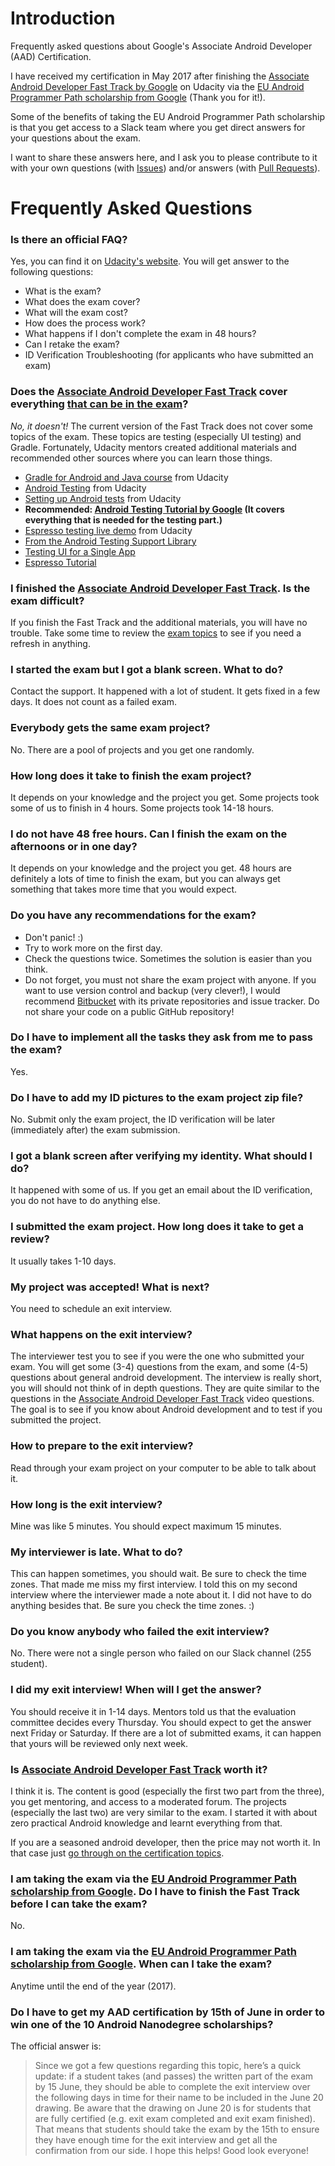 # Introduction

Frequently asked questions about Google's Associate Android Developer (AAD) Certification.

I have received my certification in May 2017 after finishing the [Associate Android Developer Fast Track by Google](https://www.udacity.com/course/associate-android-developer-fast-track--nd818) on Udacity via the [EU Android Programmer Path scholarship from Google](https://www.udacity.com/google-scholarships) (Thank you for it!).

Some of the benefits of taking the EU Android Programmer Path scholarship is that you get access to a Slack team where you get direct answers for your questions about the exam.

I want to share these answers here, and I ask you to please contribute to it with your own questions (with [Issues](https://github.com/gabor-meszaros/aad-certification-faq/issues)) and/or answers (with [Pull Requests](https://github.com/gabor-meszaros/aad-certification-faq/pulls)).

# Frequently Asked Questions

### Is there an official FAQ?

Yes, you can find it on [Udacity's website](https://www.udacity.com/google-certifications). You will get answer to the following questions:

  - What is the exam?
  - What does the exam cover?
  - What will the exam cost?
  - How does the process work?
  - What happens if I don't complete the exam in 48 hours?
  - Can I retake the exam?
  - ID Verification Troubleshooting (for applicants who have submitted an exam)

### Does the [Associate Android Developer Fast Track](https://www.udacity.com/course/associate-android-developer-fast-track--nd818) cover everything [that can be in the exam](https://www.udacity.com/google-certifications#exam-details)?

*No, it doesn't!* The current version of the Fast Track does not cover some topics of the exam. These topics are testing (especially UI testing) and Gradle. Fortunately, Udacity mentors created additional materials and recommended other sources where you can learn those things. 

  - [Gradle for Android and Java course](https://www.udacity.com/course/gradle-for-android-and-java--ud867) from Udacity
  - [Android Testing](https://classroom.udacity.com/courses/ud867/lessons/3983839023/concepts/43479588550923) from Udacity
  - [Setting up Android tests](https://classroom.udacity.com/courses/ud867/lessons/3983839023/concepts/43260001340923) from Udacity
  - **Recommended: [Android Testing Tutorial by Google](https://codelabs.developers.google.com/codelabs/android-testing/index.html?index=..%2F..%2Findex#0) (It covers everything that is needed for the testing part.)**
  - [Espresso testing live demo](https://youtu.be/NEsuF6Kc2WM?t=2h35m) from Udacity
  - [From the Android Testing Support Library](https://google.github.io/android-testing-support-library/docs/espresso/)
  - [Testing UI for a Single App](https://developer.android.com/training/testing/ui-testing/espresso-testing.html)
  - [Espresso Tutorial](http://www.vogella.com/tutorials/AndroidTestingEspresso/article.html)

### I finished the [Associate Android Developer Fast Track](https://www.udacity.com/course/associate-android-developer-fast-track--nd818). Is the exam difficult?

If you finish the Fast Track and the additional materials, you will have no trouble. Take some time to review the [exam topics](https://www.udacity.com/google-certifications#exam-details) to see if you need a refresh in anything.

### I started the exam but I got a blank screen. What to do?

Contact the support. It happened with a lot of student. It gets fixed in a few days. It does not count as a failed exam.

### Everybody gets the same exam project?

No. There are a pool of projects and you get one randomly.

### How long does it take to finish the exam project?

It depends on your knowledge and the project you get. Some projects took some of us to finish in 4 hours. Some projects took 14-18 hours.

### I do not have 48 free hours. Can I finish the exam on the afternoons or in one day?

It depends on your knowledge and the project you get. 48 hours are definitely a lots of time to finish the exam, but you can always get something that takes more time that you would expect.

### Do you have any recommendations for the exam?

  - Don't panic! :)
  - Try to work more on the first day.
  - Check the questions twice. Sometimes the solution is easier than you think.
  - Do not forget, you must not share the exam project with anyone. If you want to use version control and backup (very clever!), I would recommend [Bitbucket](https://bitbucket.org) with its private repositories and issue tracker. Do not share your code on a public GitHub repository!

### Do I have to implement all the tasks they ask from me to pass the exam?

Yes.

### Do I have to add my ID pictures to the exam project zip file?

No. Submit only the exam project, the ID verification will be later (immediately after) the exam submission.

### I got a blank screen after verifying my identity. What should I do?

It happened with some of us. If you get an email about the ID verification, you do not have to do anything else.

### I submitted the exam project. How long does it take to get a review?

It usually takes 1-10 days.

### My project was accepted! What is next?

You need to schedule an exit interview.

### What happens on the exit interview?

The interviewer test you to see if you were the one who submitted your exam. You will get some (3-4) questions from the exam, and some (4-5) questions about general android development. The interview is really short, you will should not think of in depth questions. They are quite similar to the questions in the [Associate Android Developer Fast Track](https://www.udacity.com/course/associate-android-developer-fast-track--nd818) video questions. The goal is to see if you know about Android development and to test if you submitted the project.

### How to prepare to the exit interview?

Read through your exam project on your computer to be able to talk about it.

### How long is the exit interview?

Mine was like 5 minutes. You should expect maximum 15 minutes.

### My interviewer is late. What to do?

This can happen sometimes, you should wait. Be sure to check the time zones. That made me miss my first interview. I told this on my second interview where the interviewer made a note about it. I did not have to do anything besides that. Be sure you check the time zones. :)

### Do you know anybody who failed the exit interview?

No. There were not a single person who failed on our Slack channel (255 student).

### I did my exit interview! When will I get the answer?

You should receive it in 1-14 days. Mentors told us that the evaluation committee decides every Thursday. You should expect to get the answer next Friday or Saturday. If there are a lot of submitted exams, it can happen that yours will be reviewed only next week.

### Is [Associate Android Developer Fast Track](https://www.udacity.com/course/associate-android-developer-fast-track--nd818) worth it?

I think it is. The content is good (especially the first two part from the three), you get mentoring, and access to a moderated forum. The projects (especially the last two) are very similar to the exam. I started it with about zero practical Android knowledge and learnt everything from that.

If you are a seasoned android developer, then the price may not worth it. In that case just [go through on the certification topics](https://www.udacity.com/google-certifications#exam-details).

### I am taking the exam via the [EU Android Programmer Path scholarship from Google](https://www.udacity.com/google-scholarships). Do I have to finish the Fast Track before I can take the exam?

No.

### I am taking the exam via the [EU Android Programmer Path scholarship from Google](https://www.udacity.com/google-scholarships). When can I take the exam?

Anytime until the end of the year (2017).

### Do I have to get my AAD certification by 15th of June in order to win one of the 10 Android Nanodegree scholarships?

The official answer is:

> Since we got a few questions regarding this topic, here’s a quick update:
> if a student takes (and passes) the written part of the exam by 15 June, they should be able to complete the exit interview over the following days in time for their name to be included in the June 20 drawing. Be aware that the drawing on June 20 is for students that are fully certified (e.g. exit exam completed and exit exam finished). That means that students should take the exam by the 15th to ensure they have enough time for the exit interview and get all the confirmation from our side.
> I hope this helps! Good look everyone!
